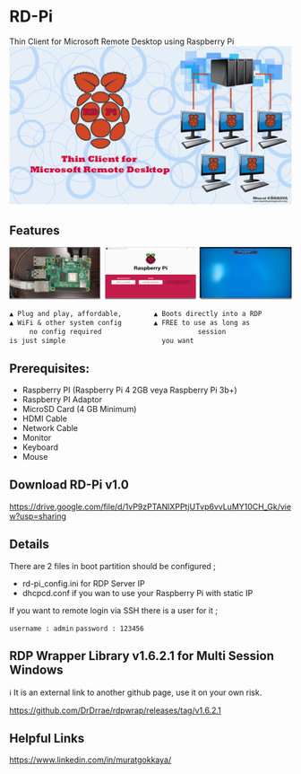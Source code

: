 # RD-Pi
Thin Client for Microsoft Remote Desktop using Raspberry Pi
![alt text](https://github.com/muratgokkaya/RD-Pi/blob/main/splash.png?raw=true)


## Features

![Screenshots](https://github.com/muratgokkaya/RD-Pi/blob/main/screenshot.jpg)

```
▲ Plug and play, affordable,        ▲ Boots directly into a RDP       ▲ WiFi & other system config        ▲ FREE to use as long as
     no config required                        session                        is just simple                        you want
```


## Prerequisites:
* Raspberry PI (Raspberry Pi 4 2GB veya Raspberry Pi 3b+)
* Raspberry PI Adaptor
* MicroSD Card (4 GB Minimum)
* HDMI Cable
* Network Cable
* Monitor
* Keyboard
* Mouse

## Download RD-Pi v1.0
https://drive.google.com/file/d/1vP9zPTANlXPPtjUTvp6vvLuMY10CH_Gk/view?usp=sharing


## Details
There are 2 files in boot partition should be configured ;
* rd-pi_config.ini for RDP Server IP
* dhcpcd.conf if you wan to use your Raspberry Pi with static IP

If you want to remote login via SSH there is a user for it ;

`username : admin`
`password : 123456`


## RDP Wrapper Library v1.6.2.1 for Multi Session Windows

ℹ️ It is an external link to another github page, use it on your own risk.

https://github.com/DrDrrae/rdpwrap/releases/tag/v1.6.2.1







## Helpful Links
https://www.linkedin.com/in/muratgokkaya/
